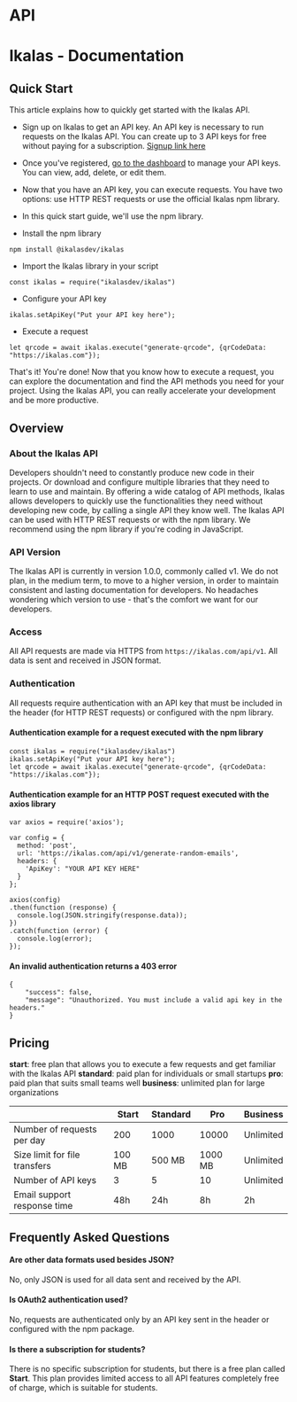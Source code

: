 # API

# Ikalas - Documentation

## Quick Start

This article explains how to quickly get started with the Ikalas API.

- Sign up on Ikalas to get an API key. An API key is necessary to run requests on the Ikalas API. You can create up to 3 API keys for free without paying for a subscription. [Signup link here][signup]
- Once you've registered, [go to the dashboard][page_api] to manage your API keys. You can view, add, delete, or edit them.
- Now that you have an API key, you can execute requests. You have two options: use HTTP REST requests or use the official Ikalas npm library.
- In this quick start guide, we'll use the npm library.

- Install the npm library

```
npm install @ikalasdev/ikalas
```

- Import the Ikalas library in your script

```
const ikalas = require("ikalasdev/ikalas")
```

- Configure your API key

```
ikalas.setApiKey("Put your API key here");
```

- Execute a request

```
let qrcode = await ikalas.execute("generate-qrcode", {qrCodeData: "https://ikalas.com"});
```

That's it! You're done!
Now that you know how to execute a request, you can explore the documentation and find the API methods you need for your project.
Using the Ikalas API, you can really accelerate your development and be more productive.

## Overview

### About the Ikalas API

Developers shouldn't need to constantly produce new code in their projects. Or download and configure multiple libraries that they need to learn to use and maintain.
By offering a wide catalog of API methods, Ikalas allows developers to quickly use the functionalities they need without developing new code, by calling a single API they know well.
The Ikalas API can be used with HTTP REST requests or with the npm library. We recommend using the npm library if you're coding in JavaScript.

### API Version

The Ikalas API is currently in version 1.0.0, commonly called v1.
We do not plan, in the medium term, to move to a higher version, in order to maintain consistent and lasting documentation for developers.
No headaches wondering which version to use - that's the comfort we want for our developers.

### Access

All API requests are made via HTTPS from `https://ikalas.com/api/v1`. All data is sent and received in JSON format.

### Authentication

All requests require authentication with an API key that must be included in the header (for HTTP REST requests) or configured with the npm library.

#### Authentication example for a request executed with the npm library

```
const ikalas = require("ikalasdev/ikalas")
ikalas.setApiKey("Put your API key here");
let qrcode = await ikalas.execute("generate-qrcode", {qrCodeData: "https://ikalas.com"});
```

#### Authentication example for an HTTP POST request executed with the axios library

```
var axios = require('axios');

var config = {
  method: 'post',
  url: 'https://ikalas.com/api/v1/generate-random-emails',
  headers: {
    'ApiKey': "YOUR API KEY HERE"
  }
};

axios(config)
.then(function (response) {
  console.log(JSON.stringify(response.data));
})
.catch(function (error) {
  console.log(error);
});
```

#### An invalid authentication returns a 403 error

```
{
    "success": false,
    "message": "Unauthorized. You must include a valid api key in the headers."
}
```

## Pricing

**start**: free plan that allows you to execute a few requests and get familiar with the Ikalas API
**standard**: paid plan for individuals or small startups
**pro**: paid plan that suits small teams well
**business**: unlimited plan for large organizations

|                               | Start  | Standard | Pro     | Business  |
| ----------------------------- | ------ | -------- | ------- | --------- |
| Number of requests per day    | 200    | 1000     | 10000   | Unlimited |
| Size limit for file transfers | 100 MB | 500 MB   | 1000 MB | Unlimited |
| Number of API keys            | 3      | 5        | 10      | Unlimited |
| Email support response time   | 48h    | 24h      | 8h      | 2h        |

## Frequently Asked Questions

#### Are other data formats used besides JSON?

No, only JSON is used for all data sent and received by the API.

#### Is OAuth2 authentication used?

No, requests are authenticated only by an API key sent in the header or configured with the npm package.

#### Is there a subscription for students?

There is no specific subscription for students, but there is a free plan called **Start**. This plan provides limited access to all API features completely free of charge, which is suitable for students.

[//]: # "These are reference links used in the body of this note and get stripped out when the markdown processor does its job. There is no need to format nicely because it shouldn't be seen. Thanks SO - http://stackoverflow.com/questions/4823468/store-comments-in-markdown-syntax"
[signup]: https://ikalas.com/app/signup
[page_api]: https://dashboard.ikalas.com/_api
